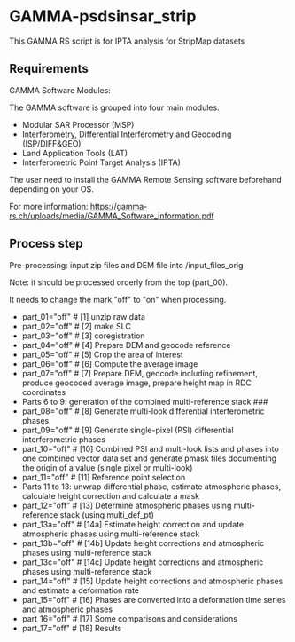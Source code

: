 # GAMMA-psdsinsar_strip

This GAMMA RS script is for IPTA analysis for StripMap datasets

## Requirements

GAMMA Software Modules:

The GAMMA software is grouped into four main modules:
- Modular SAR Processor (MSP)
- Interferometry, Differential Interferometry and Geocoding (ISP/DIFF&GEO)
- Land Application Tools (LAT)
- Interferometric Point Target Analysis (IPTA)

The user need to install the GAMMA Remote Sensing software beforehand depending on your OS.

For more information: https://gamma-rs.ch/uploads/media/GAMMA_Software_information.pdf

## Process step

Pre-processing: input zip files and DEM file into /input_files_orig

Note: it should be processed orderly from the top (part_00).

It needs to change the mark "off" to "on" when processing.

- part_01="off" # [1] unzip raw data
- part_02="off"	# [2] make SLC
- part_03="off"	# [3] coregistration
- part_04="off"	# [4] Prepare DEM and geocode reference
- part_05="off"	# [5] Crop the area of interest
- part_06="off"	# [6] Compute the average image
- part_07="off"	# [7] Prepare DEM, geocode including refinement, produce geocoded average image, prepare height map in RDC coordinates
- Parts 6 to 9: generation of the combined multi-reference stack ###
- part_08="off"	# [8] Generate multi-look differential interferometric phases
- part_09="off"	# [9] Generate single-pixel (PSI) differential interferometric phases
- part_10="off"	# [10] Combined PSI and multi-look lists and phases into one combined vector data set and generate pmask files documenting the origin of a value (single pixel or multi-look)
- part_11="off"	# [11] Reference point selection
- Parts 11 to 13: unwrap differential phase, estimate atmospheric phases, calculate height correction and calculate a mask
- part_12="off"	# [13] Determine atmospheric phases using multi-reference stack (using multi_def_pt)
- part_13a="off" # [14a] Estimate height correction and update atmospheric phases using multi-reference stack
- part_13b="off" # [14b] Update height corrections and atmospheric phases using multi-reference stack
- part_13c="off" # [14c] Update height corrections and atmospheric phases using multi-reference stack
- part_14="off" # [15] Update height corrections and atmospheric phases and estimate a deformation rate
- part_15="off"	# [16] Phases are converted into a deformation time series and atmospheric phases
- part_16="off"	# [17] Some comparisons and considerations
- part_17="off"	# [18] Results
